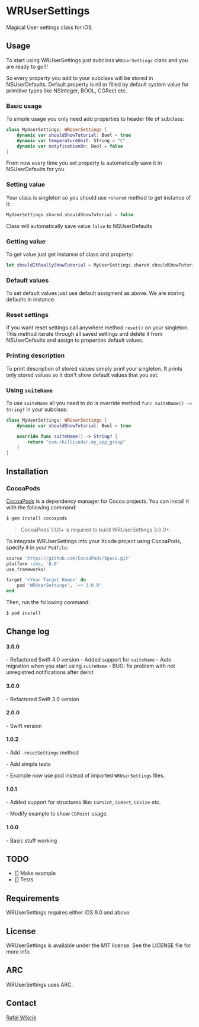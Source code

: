 # WRUserSettings
Magical User settings class for iOS

## Usage

To start using WRUserSettings just subclass ```WRUserSettings``` class and you are ready to go!!!

So every property you add to your subclass will be stored in NSUserDefaults. Default property is nil or filled by default system value for primitive types like NSInteger, BOOL, CGRect etc.

### Basic usage

To simple usage you only need add properties to header file of subclass:

```swift
class MyUserSettings: WRUserSettings {
	dynamic var shouldShowTutorial: Bool = true
	dynamic var temperatureUnit: String = "C"
	dynamic var notyficationOn: Bool = false
}
```

From now every time you set property is automatically save it in NSUserDefaults for you.

### Setting value

Your class is singleton so you should use ```+shared``` method to get instance of it:

```swift
MyUserSettings.shared.shouldShowTutorial = false
```

Class will automatically save value ```false``` to NSUserDefaults

### Getting value

To get value just get instance of class and property:

```swift
let shouldItReallyShowTutorial = MyUserSettings.shared.shouldShowTutorial
```

### Default values

To set default values just use default assigment as above. We are storing defaults in instance.

### Reset settings

If you want reset settings call anywhere method ```reset()``` on your singleton. This method iterate through all saved settings and delete it from NSUserDefaults and assign to properties default values.

### Printing description

To print description of stored values simply print your singleton. It prints only stored values so it don't show default values that you set.

### Using `suiteName`

To use `suiteName` all you need to do is override method `func suiteName() -> String?` in your subclass:

```swift
class MyUserSettings: WRUserSettings {
	dynamic var shouldShowTutorial: Bool = true

	override func suiteName() -> String? {
        return "com.chillicoder.my_app_group"
    }
}
```

## Installation

### CocoaPods

[CocoaPods](http://cocoapods.org) is a dependency manager for Cocoa projects. You can install it with the following command:

```bash
$ gem install cocoapods
```

> CocoaPods 1.1.0+ is required to build WRUserSettings 3.0.0+.

To integrate WRUserSettings into your Xcode project using CocoaPods, specify it in your `Podfile`:

```ruby
source 'https://github.com/CocoaPods/Specs.git'
platform :ios, '8.0'
use_frameworks!

target '<Your Target Name>' do
    pod 'WRUserSettings', '~> 3.0.0'
end
```

Then, run the following command:

```bash
$ pod install
```

## Change log

#### 3.0.0

\- Refactored Swift 4.0 version
\- Added support for `suiteName`
\- Auto migration when you start using `suiteName`
\- BUG: fix problem with not unregistred notifications after deinit

#### 3.0.0

\- Refactored Swift 3.0 version

#### 2.0.0

\- Swift version

#### 1.0.2

\- Add ```-resetSettings``` method

\- Add simple tests

\- Example now use pod instead of imported ```WRUserSettings``` files.

#### 1.0.1

\- Added support for structures like: ```CGPoint```, ```CGRect```, ```CGSize``` etc.

\- Modify example to show ```CGPoint``` usage.

#### 1.0.0

\- Basic stuff working

## TODO

* [] Make example
* [] Tests

## Requirements

WRUserSettings requires either iOS 8.0 and above.

## License

WRUserSettings is available under the MIT license. See the LICENSE file for more info.

## ARC

WRUserSettings uses ARC.

## Contact

[Rafał Wójcik](http://github.com/rafalwojcik)
